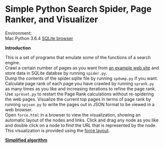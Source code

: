 # Simple Python Search Spider, Page Ranker, and Visualizer
Environment:  
Mac 
Python 3.6.4
[SQLite browser](http://sqlitebrowser.org/)

**Introduction**

This is a set of programs that emulate some of the functions of a search engine.   
Crawl a certain number of pages as you want from [an example web site](http://www.xuetangx.com/) and store data in SQLite databse by running `spider.py`.  
Dump the contents of the spider.sqlite file by running `spdump.py` if you want.  
Calculate page rank of each page you have crawled by running `sprank.py` as many times as you like and increasing iterations to refine the page rank.  
Use `spreset.py` to restart the Page Rank calculations without re-spidering the web pages.
Visualize the current top pages in terms of page rank by running `spjson.py` to write the pages out in JSON format to be viewed in a web browser.  
Open `force.html` in a browser to view the visualization, showing an automatic layout of the nodes and links. 
Click and drag any node as you like and double click on a node to find the URL that is represented by the node.  
This visualization is provided using the [force layout](http://mbostock.github.com/d3/). 

**[Simplified algorithm](https://en.wikipedia.org/wiki/PageRank)**
